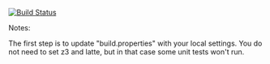[![Build Status](https://travis-ci.org/Nicci97/green.svg?branch=master)](https://travis-ci.org/Nicci97/green.svg?branch=master)

Notes:

The first step is to update "build.properties" with your local
settings.  You do not need to set z3 and latte, but in that case
some unit tests won't run.
   
